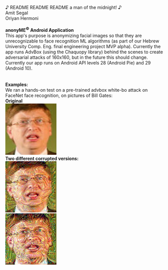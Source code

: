 ♪ README README README a man of the midnight! ♪<br>
Amit Segal<br>
Oriyan Hermoni<br>
<br><b>anonyME<sup>©</sup> Android Application</b><br>
This app's purpose is anonymizing facial images so that they are unrecognizable to face recognition ML algorithms (as part of our Hebrew University Comp. Eng. final engineering project MVP alpha). Currently the app runs AdvBox (using the Chaquopy library) behind the scenes to create adversarial attacks of 160x160, but in the future this should change.<br>
Currently our app runs on Android API levels 28 (Android Pie) and 29 (Android 10).<br><br><br>
<b>Examples:</b><br>
We ran a hands-on test on a pre-trained advbox white-bo attack on FaceNet face recognition, on pictures of Bill Gates:<br>
<b>Original</b><br>
![alt_text](AdvBox/applications/face_recognition_attack/Bill_Gates_0001.png)<br>
<b>Two different corrupted versions:</b><br>
![alt text](Bill_Gates_0001_2_007.png)<br>
![alt text](Bill_Gates_0001_2_Michael_Jordan_0002.png)
